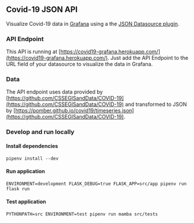 ## Covid-19 JSON API

Visualize Covid-19 data in [Grafana](https://grafana.com/grafana/) using a the [JSON Datasource plugin](https://grafana.com/grafana/plugins/simpod-json-datasource).

### API Endpoint

This API is running at [https://covid19-grafana.herokuapp.com/](https://covid19-grafana.herokuapp.com/). Just add the API Endpoint to the URL field of your datasource to visualize the data in Grafana.

### Data

The API endpoint uses data provided by [https://github.com/CSSEGISandData/COVID-19](https://github.com/CSSEGISandData/COVID-19) and transformed to JSON by [https://pomber.github.io/covid19/timeseries.json](https://github.com/CSSEGISandData/COVID-19).

### Develop and run locally

#### Install dependencies

```
pipenv install --dev
```

#### Run application

```
ENVIRONMENT=development FLASK_DEBUG=true FLASK_APP=src/app pipenv run flask run
```

#### Test application

```
PYTHONPATH=src ENVIRONMENT=test pipenv run mamba src/tests
```

